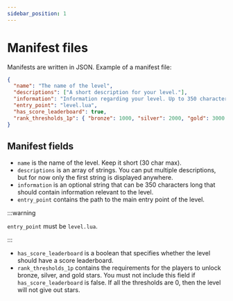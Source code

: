 ```yaml
---
sidebar_position: 1
---
```


# Manifest files

Manifests are written in JSON.
Example of a manifest file:

```json title="manifest.json"
{
  "name": "The name of the level",
  "descriptions": ["A short description for your level."],
  "information": "Information regarding your level. Up to 350 characters long. Can include #ff0000ffcolor!",
  "entry_point": "level.lua",
  "has_score_leaderboard": true,
  "rank_thresholds_1p": { "bronze": 1000, "silver": 2000, "gold": 3000 }
}
```

## Manifest fields

- `name` is the name of the level. Keep it short (30 char max).
- `descriptions` is an array of strings. You can put multiple descriptions, but for now only the first string is displayed anywhere.
- `information` is an optional string that can be 350 characters long that should contain information relevant to the level.
- `entry_point` contains the path to the main entry point of the level.

:::warning

`entry_point` must be `level.lua`.

:::

- `has_score_leaderboard` is a boolean that specifies whether the level should have a score leaderboard.
- `rank_thresholds_1p` contains the requirements for the players to unlock bronze, silver, and gold stars. You must not include this field if `has_score_leaderboard` is false. If all the thresholds are 0, then the level will not give out stars.
